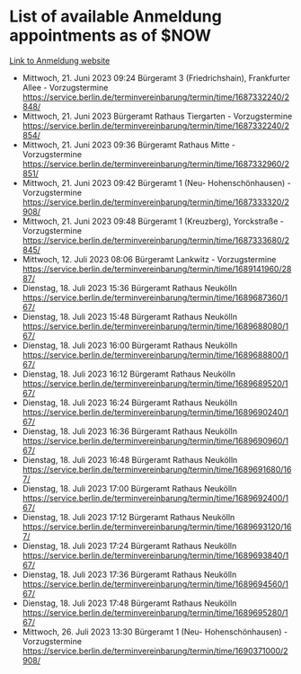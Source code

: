 # List of available Anmeldung appointments as of $NOW
[Link to Anmeldung website](https://service.berlin.de/terminvereinbarung/termin/tag.php?termin=1&anliegen[]=120686&dienstleisterlist=122210,122217,327316,122219,327312,122227,327314,122231,327346,122243,327348,122254,122252,329742,122260,329745,122262,329748,122271,327278,122273,327274,122277,327276,330436,122280,327294,122282,327290,122284,327292,122291,327270,122285,327266,122286,327264,122296,327268,150230,329760,122297,327286,122294,327284,122312,329763,122314,329775,122304,327330,122311,327334,122309,327332,317869,122281,327352,122279,329772,122283,122276,327324,122274,327326,122267,329766,122246,327318,122251,327320,122257,327322,122208,327298,122226,327300&herkunft=http%3A%2F%2Fservice.berlin.de%2Fdienstleistung%2F120686%2F)
- Mittwoch, 21. Juni 2023 09:24 Bürgeramt 3 (Friedrichshain), Frankfurter Allee - Vorzugstermine https://service.berlin.de/terminvereinbarung/termin/time/1687332240/2848/
- Mittwoch, 21. Juni 2023  Bürgeramt Rathaus Tiergarten - Vorzugstermine https://service.berlin.de/terminvereinbarung/termin/time/1687332240/2854/
- Mittwoch, 21. Juni 2023 09:36 Bürgeramt Rathaus Mitte - Vorzugstermine https://service.berlin.de/terminvereinbarung/termin/time/1687332960/2851/
- Mittwoch, 21. Juni 2023 09:42 Bürgeramt 1 (Neu- Hohenschönhausen) - Vorzugstermine https://service.berlin.de/terminvereinbarung/termin/time/1687333320/2908/
- Mittwoch, 21. Juni 2023 09:48 Bürgeramt 1 (Kreuzberg), Yorckstraße - Vorzugstermine https://service.berlin.de/terminvereinbarung/termin/time/1687333680/2845/
- Mittwoch, 12. Juli 2023 08:06 Bürgeramt Lankwitz - Vorzugstermine https://service.berlin.de/terminvereinbarung/termin/time/1689141960/2887/
- Dienstag, 18. Juli 2023 15:36 Bürgeramt Rathaus Neukölln https://service.berlin.de/terminvereinbarung/termin/time/1689687360/167/
- Dienstag, 18. Juli 2023 15:48 Bürgeramt Rathaus Neukölln https://service.berlin.de/terminvereinbarung/termin/time/1689688080/167/
- Dienstag, 18. Juli 2023 16:00 Bürgeramt Rathaus Neukölln https://service.berlin.de/terminvereinbarung/termin/time/1689688800/167/
- Dienstag, 18. Juli 2023 16:12 Bürgeramt Rathaus Neukölln https://service.berlin.de/terminvereinbarung/termin/time/1689689520/167/
- Dienstag, 18. Juli 2023 16:24 Bürgeramt Rathaus Neukölln https://service.berlin.de/terminvereinbarung/termin/time/1689690240/167/
- Dienstag, 18. Juli 2023 16:36 Bürgeramt Rathaus Neukölln https://service.berlin.de/terminvereinbarung/termin/time/1689690960/167/
- Dienstag, 18. Juli 2023 16:48 Bürgeramt Rathaus Neukölln https://service.berlin.de/terminvereinbarung/termin/time/1689691680/167/
- Dienstag, 18. Juli 2023 17:00 Bürgeramt Rathaus Neukölln https://service.berlin.de/terminvereinbarung/termin/time/1689692400/167/
- Dienstag, 18. Juli 2023 17:12 Bürgeramt Rathaus Neukölln https://service.berlin.de/terminvereinbarung/termin/time/1689693120/167/
- Dienstag, 18. Juli 2023 17:24 Bürgeramt Rathaus Neukölln https://service.berlin.de/terminvereinbarung/termin/time/1689693840/167/
- Dienstag, 18. Juli 2023 17:36 Bürgeramt Rathaus Neukölln https://service.berlin.de/terminvereinbarung/termin/time/1689694560/167/
- Dienstag, 18. Juli 2023 17:48 Bürgeramt Rathaus Neukölln https://service.berlin.de/terminvereinbarung/termin/time/1689695280/167/
- Mittwoch, 26. Juli 2023 13:30 Bürgeramt 1 (Neu- Hohenschönhausen) - Vorzugstermine https://service.berlin.de/terminvereinbarung/termin/time/1690371000/2908/
